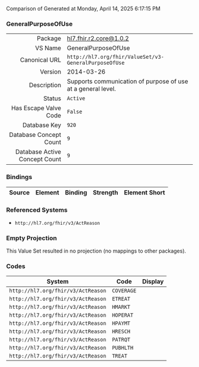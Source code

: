 Comparison of 
Generated at Monday, April 14, 2025 6:17:15 PM

### GeneralPurposeOfUse

|      |     |
| ---: | --- |
| Package | hl7.fhir.r2.core@1.0.2 |
| VS Name | GeneralPurposeOfUse |
| Canonical URL | `http://hl7.org/fhir/ValueSet/v3-GeneralPurposeOfUse` |
| Version | 2014-03-26 |
| Description | Supports communication of purpose of use at a general level. |
| Status | `Active` |
| Has Escape Valve Code | `False` |
| Database Key | `920` |
| Database Concept Count | `9` |
| Database Active Concept Count | `9` |
### Bindings

| Source | Element | Binding | Strength | Element Short |
| ------ | ------- | ------- | -------- | ------------- |

### Referenced Systems

* `http://hl7.org/fhir/v3/ActReason`
### Empty Projection

This Value Set resulted in no projection (no mappings to other packages).

### Codes

| System | Code | Display |
| ------ | ---- | ------- |
| `http://hl7.org/fhir/v3/ActReason` | `COVERAGE` |  |
| `http://hl7.org/fhir/v3/ActReason` | `ETREAT` |  |
| `http://hl7.org/fhir/v3/ActReason` | `HMARKT` |  |
| `http://hl7.org/fhir/v3/ActReason` | `HOPERAT` |  |
| `http://hl7.org/fhir/v3/ActReason` | `HPAYMT` |  |
| `http://hl7.org/fhir/v3/ActReason` | `HRESCH` |  |
| `http://hl7.org/fhir/v3/ActReason` | `PATRQT` |  |
| `http://hl7.org/fhir/v3/ActReason` | `PUBHLTH` |  |
| `http://hl7.org/fhir/v3/ActReason` | `TREAT` |  |
